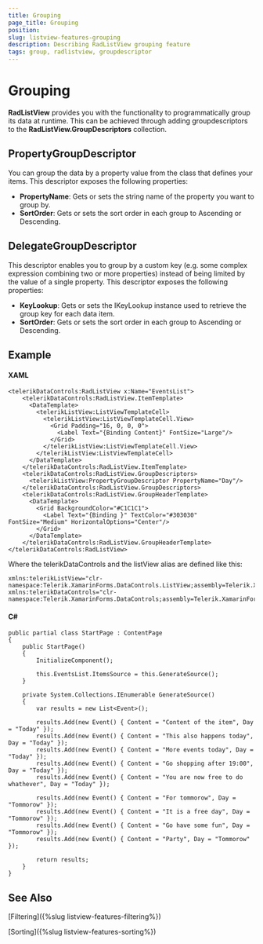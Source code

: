 ```yaml
---
title: Grouping
page_title: Grouping
position: 
slug: listview-features-grouping
description: Describing RadListView grouping feature
tags: group, radlistview, groupdescriptor
---
```


# Grouping

**RadListView** provides you with the functionality to programmatically group its data at runtime. This can be achieved through adding groupdescriptors to the **RadListView.GroupDescriptors** collection.

## PropertyGroupDescriptor 

You can group the data by a property value from the class that defines your items. This descriptor exposes the following properties:

- **PropertyName**: Gets or sets the string name of the property you want to group by.
- **SortOrder**: Gets or sets the sort order in each group to Ascending or Descending.

## DelegateGroupDescriptor 

This descriptor enables you to group by a custom key (e.g. some complex expression combining two or more properties) instead of being limited by the value of a single property. This descriptor exposes the following properties:

- **KeyLookup**: Gets or sets the IKeyLookup instance used to retrieve the group key for each data item.
- **SortOrder**:  Gets or sets the sort order in each group to Ascending or Descending.

## Example

#### XAML
	<telerikDataControls:RadListView x:Name="EventsList">
	    <telerikDataControls:RadListView.ItemTemplate>
	      <DataTemplate>
	        <telerikListView:ListViewTemplateCell>
	          <telerikListView:ListViewTemplateCell.View>
	            <Grid Padding="16, 0, 0, 0">
	              <Label Text="{Binding Content}" FontSize="Large"/>
	            </Grid>
	          </telerikListView:ListViewTemplateCell.View>
	        </telerikListView:ListViewTemplateCell>
	      </DataTemplate>
	    </telerikDataControls:RadListView.ItemTemplate>
	    <telerikDataControls:RadListView.GroupDescriptors>
	      <telerikListView:PropertyGroupDescriptor PropertyName="Day"/>
	    </telerikDataControls:RadListView.GroupDescriptors>
	    <telerikDataControls:RadListView.GroupHeaderTemplate>
	      <DataTemplate>
	        <Grid BackgroundColor="#C1C1C1">
	          <Label Text="{Binding }" TextColor="#303030" FontSize="Medium" HorizontalOptions="Center"/>
	        </Grid>
	      </DataTemplate>
	    </telerikDataControls:RadListView.GroupHeaderTemplate>
	</telerikDataControls:RadListView>

Where the  telerikDataControls and the listView alias are defined like this:

	xmlns:telerikListView="clr-namespace:Telerik.XamarinForms.DataControls.ListView;assembly=Telerik.XamarinForms.DataControls"
	xmlns:telerikDataControls="clr-namespace:Telerik.XamarinForms.DataControls;assembly=Telerik.XamarinForms.DataControls"

####	C# 

    public partial class StartPage : ContentPage
    {
        public StartPage()
        {
            InitializeComponent();

            this.EventsList.ItemsSource = this.GenerateSource();
        }

        private System.Collections.IEnumerable GenerateSource()
        {
            var results = new List<Event>();

            results.Add(new Event() { Content = "Content of the item", Day = "Today" });
            results.Add(new Event() { Content = "This also happens today", Day = "Today" });
            results.Add(new Event() { Content = "More events today", Day = "Today" });
            results.Add(new Event() { Content = "Go shopping after 19:00", Day = "Today" });
            results.Add(new Event() { Content = "You are now free to do whathever", Day = "Today" });

            results.Add(new Event() { Content = "For tommorow", Day = "Tommorow" });
            results.Add(new Event() { Content = "It is a free day", Day = "Tommorow" });
            results.Add(new Event() { Content = "Go have some fun", Day = "Tommorow" });
            results.Add(new Event() { Content = "Party", Day = "Tommorow" });

            return results;
        }
    }

## See Also

[Filtering]({%slug listview-features-filtering%})

[Sorting]({%slug listview-features-sorting%})

